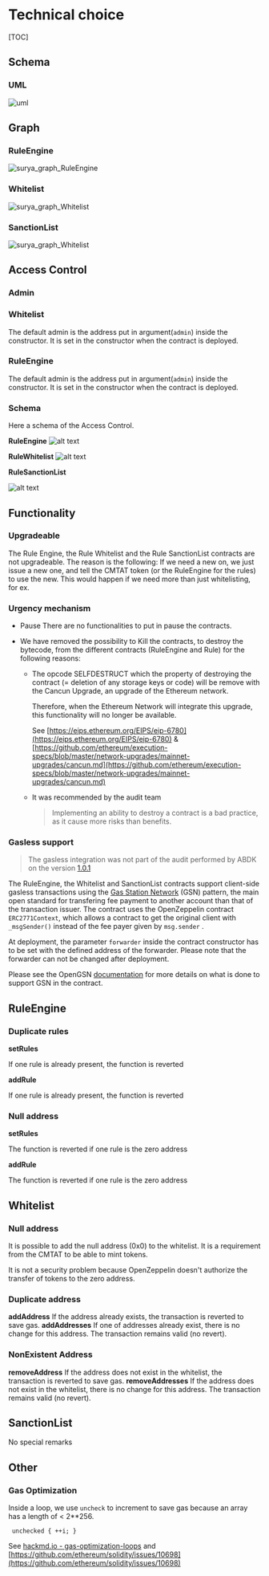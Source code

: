 # Technical choice

[TOC]

## Schema

### UML

![uml](./schema/classDiagram1.0.3.svg)

## Graph

### RuleEngine

![surya_graph_RuleEngine](./schema/surya/surya_graph_RuleEngine.png)

### Whitelist

![surya_graph_Whitelist](./schema/surya/surya_graph_Whitelist.png)

### SanctionList

![surya_graph_Whitelist](./schema/surya/surya_graph_SanctionList.png)

## Access Control

### Admin

### Whitelist 

The default admin is the address put in argument(`admin`) inside the constructor. It is set in the constructor when the contract is deployed.

### RuleEngine

The default admin is the address put in argument(`admin`) inside the constructor. It is set in the constructor when the contract is deployed.

### Schema

Here a schema of the Access Control.

**RuleEngine**
![alt text](./accessControl/access-control-RuleEngine.png)

**RuleWhitelist**
![alt text](./accessControl/access-control-RuleWhitelist.png)



**RuleSanctionList**

![alt text](./accessControl/access-control-RuleSanctionList.drawio.png)

## Functionality

### Upgradeable

The Rule Engine, the Rule Whitelist and the Rule SanctionList contracts are not upgradeable. The reason is the following:
If we need a new on, we just issue a new one, and tell the CMTAT token (or the RuleEngine for the rules) to use the new. This would happen if we need more than just whitelisting, for ex.

### Urgency mechanism
* Pause
  There are no functionalities to put in pause the contracts.

* We have removed the possibility to Kill the contracts,  to destroy the bytecode, from
  the different contracts (RuleEngine and Rule)  for the following reasons:

  * The opcode SELFDESTRUCT which the property of destroying the contract (= deletion of any storage keys or code) will be remove with the Cancun Upgrade, an upgrade of the Ethereum network.

    Therefore, when the Ethereum Network will integrate this upgrade, this functionality will no longer be available.

    See [https://eips.ethereum.org/EIPS/eip-6780](https://eips.ethereum.org/EIPS/eip-6780) & [https://github.com/ethereum/execution-specs/blob/master/network-upgrades/mainnet-upgrades/cancun.md](https://github.com/ethereum/execution-specs/blob/master/network-upgrades/mainnet-upgrades/cancun.md)

  * It was recommended by the audit team

    > Implementing an ability to destroy a contract is a bad practice, as it cause more risks than benefits.


### Gasless support

> The gasless integration was not part of the audit performed by ABDK on the version [1.0.1](https://github.com/CMTA/RuleEngine/releases/tag/1.0.1)

The RuleEngine, the Whitelist and SanctionList contracts support client-side gasless transactions using the [Gas Station Network](https://docs.opengsn.org/#the-problem) (GSN) pattern, the main open standard for transfering fee payment to another account than that of the transaction issuer. The contract uses the OpenZeppelin contract `ERC2771Context`, which allows a contract to get the original client with `_msgSender()` instead of the fee payer given by `msg.sender` .

At deployment, the parameter  `forwarder` inside the contract constructor has to be set  with the defined address of the forwarder. Please note that the forwarder can not be changed after deployment.

Please see the OpenGSN [documentation](https://docs.opengsn.org/contracts/#receiving-a-relayed-call) for more details on what is done to support GSN in the contract.

## RuleEngine

### Duplicate rules

**setRules**

If one rule is already present, the function is reverted

**addRule** 

If one rule is already present, the function is reverted

### Null address

**setRules**

The function is reverted if one rule is the zero address

**addRule** 

The function is reverted if one rule is the zero address

## Whitelist

### Null address
It is possible to add the null address (0x0) to the whitelist. It is a requirement from the CMTAT to be able to mint tokens.

It is not a security problem because OpenZeppelin doesn't authorize the transfer of tokens to the zero address.

### Duplicate address

**addAddress**
If the address already exists, the transaction is reverted to save gas.
**addAddresses**
If one of addresses already exist, there is no change for this address. The transaction remains valid (no revert).

### NonExistent Address
**removeAddress**
If the address does not exist in the whitelist, the transaction is reverted to save gas.
**removeAddresses**
If the address does not exist in the whitelist, there is no change for this address. The transaction remains valid (no revert).

## SanctionList

No special remarks

## Other

### Gas Optimization

Inside a loop, we use `uncheck` to increment to save gas because an array has a length of < 2\**256.
```
 unchecked { ++i; }
```
See [hackmd.io - gas-optimization-loops](https://hackmd.io/@totomanov/gas-optimization-loops) and [https://github.com/ethereum/solidity/issues/10698](https://github.com/ethereum/solidity/issues/10698)
